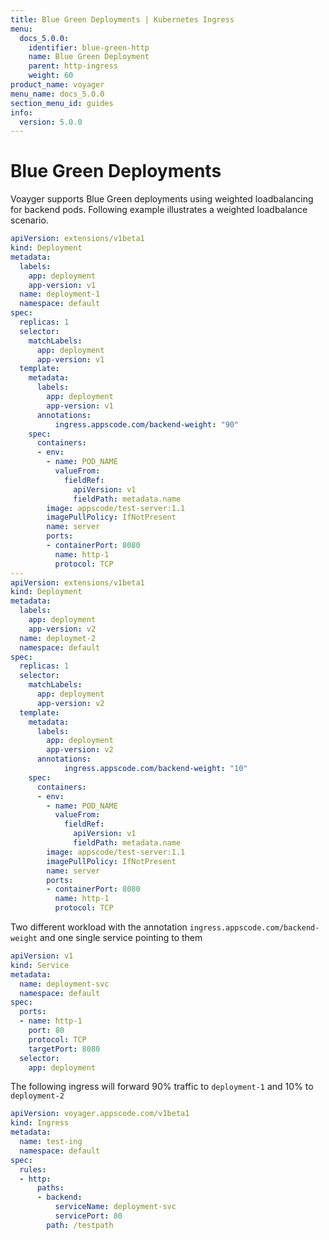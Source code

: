 ```yaml
---
title: Blue Green Deployments | Kubernetes Ingress
menu:
  docs_5.0.0:
    identifier: blue-green-http
    name: Blue Green Deployment
    parent: http-ingress
    weight: 60
product_name: voyager
menu_name: docs_5.0.0
section_menu_id: guides
info:
  version: 5.0.0
---
```


# Blue Green Deployments

Voayger supports Blue Green deployments using weighted loadbalancing for backend pods. Following example illustrates a weighted loadbalance scenario.

```yaml
apiVersion: extensions/v1beta1
kind: Deployment
metadata:
  labels:
    app: deployment
    app-version: v1
  name: deployment-1
  namespace: default
spec:
  replicas: 1
  selector:
    matchLabels:
      app: deployment
      app-version: v1
  template:
    metadata:
      labels:
        app: deployment
        app-version: v1
      annotations:
          ingress.appscode.com/backend-weight: "90"
    spec:
      containers:
      - env:
        - name: POD_NAME
          valueFrom:
            fieldRef:
              apiVersion: v1
              fieldPath: metadata.name
        image: appscode/test-server:1.1
        imagePullPolicy: IfNotPresent
        name: server
        ports:
        - containerPort: 8080
          name: http-1
          protocol: TCP
---
apiVersion: extensions/v1beta1
kind: Deployment
metadata:
  labels:
    app: deployment
    app-version: v2
  name: deploymet-2
  namespace: default
spec:
  replicas: 1
  selector:
    matchLabels:
      app: deployment
      app-version: v2
  template:
    metadata:
      labels:
        app: deployment
        app-version: v2
      annotations:
            ingress.appscode.com/backend-weight: "10"
    spec:
      containers:
      - env:
        - name: POD_NAME
          valueFrom:
            fieldRef:
              apiVersion: v1
              fieldPath: metadata.name
        image: appscode/test-server:1.1
        imagePullPolicy: IfNotPresent
        name: server
        ports:
        - containerPort: 8080
          name: http-1
          protocol: TCP
```

Two different workload with the annotation `ingress.appscode.com/backend-weight` and one single service pointing to them

```yaml
apiVersion: v1
kind: Service
metadata:
  name: deployment-svc
  namespace: default
spec:
  ports:
  - name: http-1
    port: 80
    protocol: TCP
    targetPort: 8080
  selector:
    app: deployment
```

The following ingress will forward 90% traffic to `deployment-1` and 10% to `deployment-2`

```yml
apiVersion: voyager.appscode.com/v1beta1
kind: Ingress
metadata:
  name: test-ing
  namespace: default
spec:
  rules:
  - http:
      paths:
      - backend:
          serviceName: deployment-svc
          servicePort: 80
        path: /testpath
```
